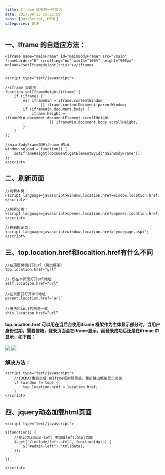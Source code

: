 ```yaml
---
title: Iframe 框架的一些笔记
date: 2017-08-25 15:22:59
tags: [JavaScript, HTML]
categories: 笔记
---
```

## 一、Iframe 的自适应方法：
```
<iframe name="mainFrame" id="mainBodyFrame" src="/main" 
frameborder="0" scrolling="no" width="100%" height="900px" onload="setIframeHeight(this)"></iframe>
 
 
<script type="text/javascript">
     
//iframe 自适应
function setIframeHeight(iframe) {
    if (iframe) {
        var iframeWin = iframe.contentWindow
                || iframe.contentDocument.parentWindow;
        if (iframeWin.document.body) {
            iframe.height = iframeWin.document.documentElement.scrollHeight
                    || iframeWin.document.body.scrollHeight;
        }
    }
};
 
//mainBodyFrame就是iframe 的id 
window.onload = function() {
    setIframeHeight(document.getElementById('mainBodyFrame'));
};
</script>
```
## 二、刷新页面
```
//刷新本页：
<script language=javascript>window.location.href=window.location.href;</script>
 
//刷新父页：
<script language=javascript>opener.location.href=opener.location.href;</script>
 
//转到指定页:
<script language=javascript>window.location.href='yourpage.aspx';</script>
```
## 三、top.location.href和localtion.href有什么不同
```
//在顶层页面打开url（跳出框架）
top.location.href=”url”          
 
// 仅在本页面打开url地址
self.location.href=”url”        
 　　
//在父窗口打开Url地址 　
parent.location.href=”url” 
　
//用法和self的用法一致  
this.location.href=”url”
```

#### top.location.href 可以用在当后台使用iframe 框架作为主体显示部分时，当用户身份过期，需要登陆，登录页面会在iframe显示，而登录成功后还是在ifrmae 中显示，如下图：

![](1504841712589094135.png)
![](1504841825227030037.png)

### 解决方法：
```
<script type="text/javascript">
    //TOCMAT重启之后 在ifrme框架登录后，重新跳出框架显示页面
    if (window != top) {
        top.location.href = location.href;
    }
</script>
```

## 四、jquery动态加载html页面
```
<script type="text/javascript">
 
$(function() {
    //在id为admin-left 中加载left.html页面
    $.get("/include/left.html", function(data) {
        $("#admin-left").html(data);
    });
      
})
 
</script>
```

